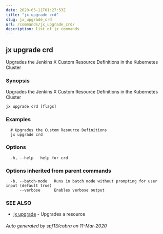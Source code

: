 ```yaml
---
date: 2020-03-11T01:27:53Z
title: "jx upgrade crd"
slug: jx_upgrade_crd
url: /commands/jx_upgrade_crd/
description: list of jx commands
---
```

## jx upgrade crd

Upgrades the Jenkins X Custom Resource Definitions in the Kubernetes Cluster

### Synopsis

Upgrades the Jenkins X Custom Resource Definitions in the Kubernetes Cluster

```
jx upgrade crd [flags]
```

### Examples

```
  # Upgrades the Custom Resource Definitions
  jx upgrade crd
```

### Options

```
  -h, --help   help for crd
```

### Options inherited from parent commands

```
  -b, --batch-mode   Runs in batch mode without prompting for user input (default true)
      --verbose      Enables verbose output
```

### SEE ALSO

* [jx upgrade](/commands/jx_upgrade/)	 - Upgrades a resource

###### Auto generated by spf13/cobra on 11-Mar-2020
